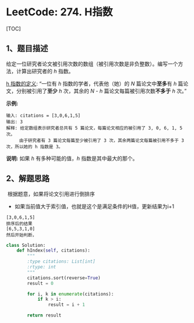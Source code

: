 # LeetCode: 274. H指数

[TOC]

## 1、题目描述

给定一位研究者论文被引用次数的数组（被引用次数是非负整数）。编写一个方法，计算出研究者的 *h* 指数。

[h 指数的定义](https://baike.baidu.com/item/h-index/3991452?fr=aladdin): “一位有 *h* 指数的学者，代表他（她）的 *N* 篇论文中**至多**有 *h* 篇论文，分别被引用了**至少** *h* 次，其余的 *N - h* 篇论文每篇被引用次数**不多于** *h* 次。”

**示例:**

```
输入: citations = [3,0,6,1,5]
输出: 3 
解释: 给定数组表示研究者总共有 5 篇论文，每篇论文相应的被引用了 3, 0, 6, 1, 5 次。
     由于研究者有 3 篇论文每篇至少被引用了 3 次，其余两篇论文每篇被引用不多于 3 次，所以她的 h 指数是 3。
```

**说明:** 如果 *h* 有多种可能的值，*h* 指数是其中最大的那个。

## 2、解题思路

​	根据题意，如果将论文引用进行倒排序

- 如果当前值大于索引值，也就是这个是满足条件的H值，更新结果为i+1

```
[3,0,6,1,5]
排序后的结果
[6,5,3,1,0]
然后开始判断，

```



```python
class Solution:
    def hIndex(self, citations):
        """
        :type citations: List[int]
        :rtype: int
        """
        citations.sort(reverse=True)
        result = 0

        for i, k in enumerate(citations):
            if k > i:
                result = i + 1

        return result
```



​	
